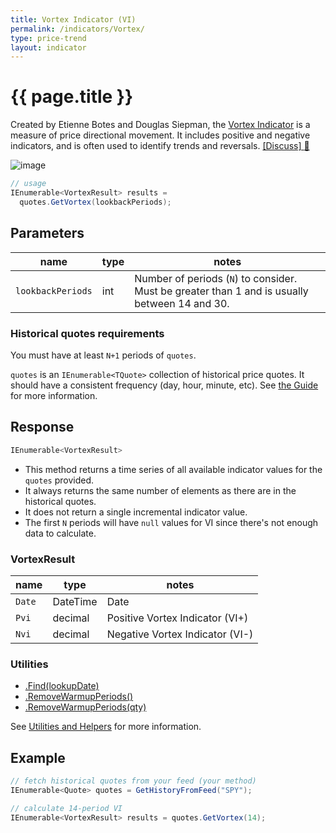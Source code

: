 ```yaml
---
title: Vortex Indicator (VI)
permalink: /indicators/Vortex/
type: price-trend
layout: indicator
---
```


# {{ page.title }}

Created by Etienne Botes and Douglas Siepman, the [Vortex Indicator](https://en.wikipedia.org/wiki/Vortex_indicator) is a measure of price directional movement.  It includes positive and negative indicators, and is often used to identify trends and reversals.
[[Discuss] :speech_balloon:]({{site.github.repository_url}}/discussions/339 "Community discussion about this indicator")

![image]({{site.charturl}}/Vortex.png)

```csharp
// usage
IEnumerable<VortexResult> results =
  quotes.GetVortex(lookbackPeriods);  
```

## Parameters

| name | type | notes
| -- |-- |--
| `lookbackPeriods` | int | Number of periods (`N`) to consider.  Must be greater than 1 and is usually between 14 and 30.

### Historical quotes requirements

You must have at least `N+1` periods of `quotes`.

`quotes` is an `IEnumerable<TQuote>` collection of historical price quotes.  It should have a consistent frequency (day, hour, minute, etc).  See [the Guide]({{site.baseurl}}/guide/#historical-quotes) for more information.

## Response

```csharp
IEnumerable<VortexResult>
```

- This method returns a time series of all available indicator values for the `quotes` provided.
- It always returns the same number of elements as there are in the historical quotes.
- It does not return a single incremental indicator value.
- The first `N` periods will have `null` values for VI since there's not enough data to calculate.

### VortexResult

| name | type | notes
| -- |-- |--
| `Date` | DateTime | Date
| `Pvi` | decimal | Positive Vortex Indicator (VI+)
| `Nvi` | decimal | Negative Vortex Indicator (VI-)

### Utilities

- [.Find(lookupDate)]({{site.baseurl}}/utilities#find-indicator-result-by-date)
- [.RemoveWarmupPeriods()]({{site.baseurl}}/utilities#remove-warmup-periods)
- [.RemoveWarmupPeriods(qty)]({{site.baseurl}}/utilities#remove-warmup-periods)

See [Utilities and Helpers]({{site.baseurl}}/utilities#utilities-for-indicator-results) for more information.

## Example

```csharp
// fetch historical quotes from your feed (your method)
IEnumerable<Quote> quotes = GetHistoryFromFeed("SPY");

// calculate 14-period VI
IEnumerable<VortexResult> results = quotes.GetVortex(14);
```
